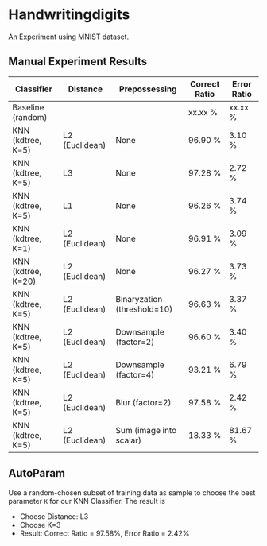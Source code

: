 # Handwritingdigits

An Experiment using MNIST dataset.

## Manual Experiment Results

Classifier             |   Distance      | Prepossessing                | Correct Ratio | Error Ratio
-----------------------|-----------------|------------------------------|---------------|---------------
Baseline (random)      |                 |                              | xx.xx %       |  xx.xx %
KNN (kdtree, K=5)      | L2 (Euclidean)  | None                         | 96.90 %       |  3.10 %
KNN (kdtree, K=5)      | L3              | None                         | 97.28 %       |  2.72 %
KNN (kdtree, K=5)      | L1              | None                         | 96.26 %       |  3.74 %
KNN (kdtree, K=1)      | L2 (Euclidean)  | None                         | 96.91 %       |  3.09 %
KNN (kdtree, K=20)     | L2 (Euclidean)  | None                         | 96.27 %       |  3.73 %
KNN (kdtree, K=5)      | L2 (Euclidean)  | Binaryzation (threshold=10)  | 96.63 %       |  3.37 %
KNN (kdtree, K=5)      | L2 (Euclidean)  | Downsample (factor=2)        | 96.60 %       |  3.40 %
KNN (kdtree, K=5)      | L2 (Euclidean)  | Downsample (factor=4)        | 93.21 %       |  6.79 %
KNN (kdtree, K=5)      | L2 (Euclidean)  | Blur (factor=2)              | 97.58 %       |  2.42 %
KNN (kdtree, K=5)      | L2 (Euclidean)  | Sum (image into scalar)      | 18.33 %       | 81.67 %

## AutoParam

Use a random-chosen subset of training data as sample to choose
the best parameter `K` for our KNN Classifier. The result is

- Choose Distance: L3
- Choose K=3
- Result: Correct Ratio = 97.58%, Error Ratio = 2.42%
